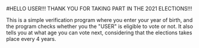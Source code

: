 #HELLO USER!!! THANK YOU FOR TAKING PART IN THE 2021 ELECTIONS!!!

This is a simple verification program where you enter your year of birth, and the program checks whether you the "USER" is eligible to vote or not. It also tells you at what age you can vote next, considering that the elections takes place every 4 years.
